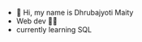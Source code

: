 - 👋 Hi, my name is Dhrubajyoti Maity
-  Web dev 🧑‍💻
-  currently learning SQL


<!---
Dhrubamaity/Dhrubamaity is a ✨ special ✨ repository because its `README.md` (this file) appears on your GitHub profile.
You can click the Preview link to take a look at your changes.
--->
